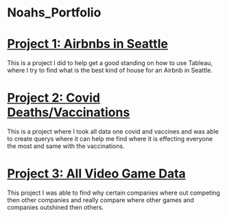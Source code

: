 # Noahs_Portfolio

# [Project 1: Airbnbs in Seattle](https://github.com/NoahForman1/Noah_Portfolio/blob/main/Airbnb%20Full%20Project.twbx)

This is a project I did to help get a good standing on how to use Tableau, where I try to find what is the best kind of house for an Airbnb in Seattle.

# [Project 2: Covid Deaths/Vaccinations](https://console.cloud.google.com/bigquery?sq=655456893422:cb55e34b5f8e400687e70c4629ca5653)

This is a project where I took all data one covid and vaccines and was able to create querys where it can help me find where it
is effecting everyone the most and same with the vaccinations.

# [Project 3: All Video Game Data](https://console.cloud.google.com/bigquery?sq=509608023737:04bc8732de514b5e8120bc523aadb274)

This project I was able to find why certain companies where out competing then other companies and really compare where other games and companies outshined then others.
